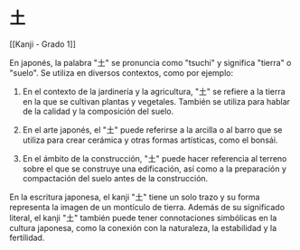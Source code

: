 # 土

[[Kanji - Grado 1]]

En japonés, la palabra "土" se pronuncia como "tsuchi" y significa "tierra" o "suelo". Se utiliza en diversos contextos, como por ejemplo:

1. En el contexto de la jardinería y la agricultura, "土" se refiere a la tierra en la que se cultivan plantas y vegetales. También se utiliza para hablar de la calidad y la composición del suelo.

2. En el arte japonés, el "土" puede referirse a la arcilla o al barro que se utiliza para crear cerámica y otras formas artísticas, como el bonsái.

3. En el ámbito de la construcción, "土" puede hacer referencia al terreno sobre el que se construye una edificación, así como a la preparación y compactación del suelo antes de la construcción.

En la escritura japonesa, el kanji "土" tiene un solo trazo y su forma representa la imagen de un montículo de tierra. Además de su significado literal, el kanji "土" también puede tener connotaciones simbólicas en la cultura japonesa, como la conexión con la naturaleza, la estabilidad y la fertilidad.

